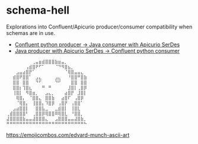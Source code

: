 # schema-hell

Explorations into Confluent/Apicurio producer/consumer compatibility when schemas are in use.

* [Confluent python producer -> Java consumer with Apicurio SerDes](./confluent-python-prod-java-consumer-with-apicurio/README.md)
* [Java producer with Apicurio SerDes -> Confluent python consumer ](./java-producer-with-apicurio-confluent-python-consumer/README.md)



```
⠀⠀⠀⠀⠀⠀⠀⠀⢀⣤⣶⣾⣿⣿⣿⣷⣶⣤⡀⠀⠀⠀⠀⠀⠀
⠀⠀⠀⠀⠀⠀⢠⣾⣿⠟⠋⠁⠀⠀⠀⠈⠙⠻⣿⣦⡀⠀⠀⠀⠀
⠀⠀⠀⣠⣤⣴⣿⡟⠁⠀⠀⠀⠀⠀⠀⠀⠀⠀⠈⢿⣿⣤⣤⣄⠀
⠀⠀⣾⣿⠟⣿⣿⠁⠀⣠⣄⠀⠀⠀⠀⣠⣄⠀⠀⠘⣿⣿⠛⣿⣷
⠀⠀⣿⣿⠀⣿⣿⠀⠀⠙⠋⠀⠀⠀⠀⠙⠋⠀⠀⠀⣿⣿⠀⣿⣿
⠀⠀⣿⣿⡆⢹⣿⣆⠀⠀⠀⠛⠀⠛⠀⠀⠀⠀⠀⣸⣿⡇⢀⣿⡿
⠀⠀⢸⣿⡇⠀⠻⣿⣶⡀⠀⠀⣠⣄⡀⠀⠀⠀⣴⣿⡟⠀⣸⣿⡇
⠀⠀⠀⢿⣿⡄⠀⠈⣿⣿⣄⠀⣿⣿⣷⠀⠀⣴⣿⠏⠀⢠⣿⡿⠀
⠀⠀⠀⠈⢿⣿⡄⠀⢸⣿⣿⡄⠹⣿⡿⠀⢠⣿⡟⠀⢠⣿⣿⠁⠀
⠀⠀⣠⣴⣿⣿⡇⠀⠀⣿⣿⣧⣀⠀⠀⣀⣾⣿⡇⠀⢸⣿⣇⠀⠀
⢀⣾⣿⣿⣿⣿⠃⠀⢀⣿⣿⡿⢿⣿⣿⠿⢿⣿⣇⠀⠘⣿⣿⡀⠀
⣼⣿⣿⣿⣿⣷⣤⣤⣼⣿⣿⣿⣄⠀⠀⣠⣿⣿⣿⣤⣤⣼⣿⣷⡀
⠛⠛⠛⠛⠛⠛⠛⠛⠛⠛⠛⠛⠛⠛⠛⠛⠛⠛⠛⠛⠛⠛⠛⠛⠓
```

https://emojicombos.com/edvard-munch-ascii-art
